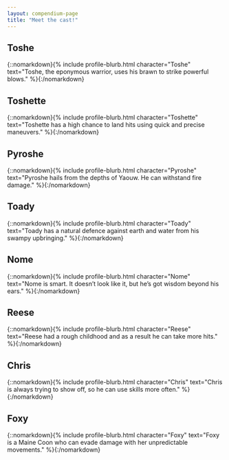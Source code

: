 ```yaml
---
layout: compendium-page
title: "Meet the cast!"
---
```


## Toshe

{::nomarkdown}{% include profile-blurb.html character="Toshe" text="Toshe, the eponymous warrior, uses his brawn to strike powerful blows." %}{:/nomarkdown}

## Toshette

{::nomarkdown}{% include profile-blurb.html character="Toshette" text="Toshette has a high chance to land hits using quick and precise maneuvers." %}{:/nomarkdown}

## Pyroshe

{::nomarkdown}{% include profile-blurb.html character="Pyroshe" text="Pyroshe hails from the depths of Yaouw. He can withstand fire damage." %}{:/nomarkdown}

## Toady

{::nomarkdown}{% include profile-blurb.html character="Toady" text="Toady has a natural defence against earth and water from his swampy upbringing." %}{:/nomarkdown}

## Nome

{::nomarkdown}{% include profile-blurb.html character="Nome" text="Nome is smart. It doesn’t look like it, but he’s got wisdom beyond his ears." %}{:/nomarkdown}

## Reese

{::nomarkdown}{% include profile-blurb.html character="Reese" text="Reese had a rough childhood and as a result he can take more hits." %}{:/nomarkdown}

## Chris

{::nomarkdown}{% include profile-blurb.html character="Chris" text="Chris is always trying to show off, so he can use skills more often." %}{:/nomarkdown}

## Foxy

{::nomarkdown}{% include profile-blurb.html character="Foxy" text="Foxy is a Maine Coon who can evade damage with her unpredictable movements." %}{:/nomarkdown}
